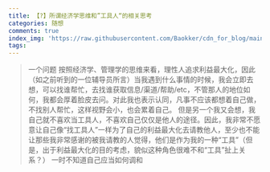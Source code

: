 ```yaml
---
title: 【?】所谓经济学思维和”工具人“的相关思考
categories: 随想
comments: true
index_img: 'https://raw.githubusercontent.com/Baokker/cdn_for_blog/main/blog_imgs/defaultImages.jpg'
tags:
---
```


> 一个问题
> 按照经济学、管理学的思维来看，理性人追求利益最大化，因此（如之前听到的一位辅导员所言）当我遇到什么事情的时候，我会立即去想，可以找谁帮忙，去找谁获取信息/渠道/帮助/etc，不管那人的地位如何，我都会厚着脸皮去问。对此我也表示认同，凡事不应该都想着自己做，不找别人帮忙，这样视野会小，也会累着自己。
> 但是另一个我又会想，我自己就不喜欢当工具人，不喜欢自己仅仅是他人的途径。因此，我非常不愿意让自己像“找工具人”一样为了自己的利益最大化去请教他人，至少也不能让那些我非常感谢的被我请教的人觉得，他们是作为我的一种“工具”（但是，出于利益最大化的目的考虑，貌似这种角色很难不和“工具”扯上关系？）
> 一时不知道自己应当如何调和
